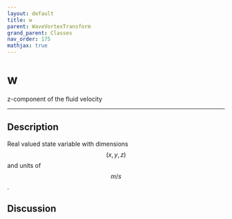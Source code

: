 ```yaml
---
layout: default
title: w
parent: WaveVortexTransform
grand_parent: Classes
nav_order: 175
mathjax: true
---
```


#  w

z-component of the fluid velocity


---

## Description
Real valued state variable with dimensions $$(x,y,z)$$ and units of $$m/s$$.

## Discussion


